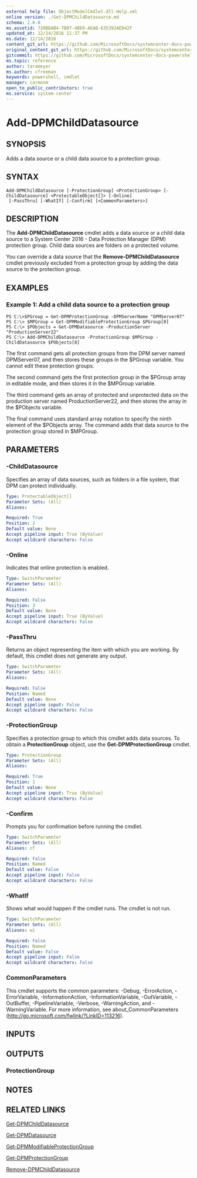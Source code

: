 ```yaml
---
external help file: ObjectModelCmdlet.dll-Help.xml
online version: ./Get-DPMChildDatasource.md
schema: 2.0.0
ms.assetid: 728BDAB4-7B07-4B69-A6AB-635392AED42F
updated_at: 12/14/2016 11:37 PM
ms.date: 12/14/2016
content_git_url: https://github.com/MicrosoftDocs/systemcenter-docs-powershell/blob/master/systemcenter-cmdlets/SystemCenter2016/DataProtectionManager/v1/Add-DPMChildDatasource.md
original_content_git_url: https://github.com/MicrosoftDocs/systemcenter-docs-powershell/blob/master/systemcenter-cmdlets/SystemCenter2016/DataProtectionManager/v1/Add-DPMChildDatasource.md
gitcommit: https://github.com/MicrosoftDocs/systemcenter-docs-powershell/blob/ddd0fefc9adaabb9394eb6c21b33370913d1830d/systemcenter-cmdlets/SystemCenter2016/DataProtectionManager/v1/Add-DPMChildDatasource.md
ms.topic: reference
author: tarameyer
ms.author: cfreeman
keywords: powershell, cmdlet
manager: carmonm
open_to_public_contributors: true
ms.service: system-center
---
```


# Add-DPMChildDatasource

## SYNOPSIS
Adds a data source or a child data source to a protection group.

## SYNTAX

```
Add-DPMChildDatasource [-ProtectionGroup] <ProtectionGroup> [-ChildDatasource] <ProtectableObject[]> [-Online]
 [-PassThru] [-WhatIf] [-Confirm] [<CommonParameters>]
```

## DESCRIPTION
The **Add-DPMChildDatasource** cmdlet adds a data source or a child data source to a System Center 2016 - Data Protection Manager (DPM) protection group.
Child data sources are folders on a protected volume.

You can override a data source that the **Remove-DPMChildDatasource** cmdlet previously excluded from a protection group by adding the data source to the protection group.

## EXAMPLES

### Example 1: Add a child data source to a protection group
```
PS C:\>$PGroup = Get-DPMProtectionGroup -DPMServerName "DPMServer07"
PS C:\> $MPGroup = Get-DPMModifiableProtectionGroup $PGroup[0]
PS C:\> $PObjects = Get-DPMDatasource -ProductionServer "ProductionServer22"
PS C:\> Add-DPMChildDatasource -ProtectionGroup $MPGroup -ChildDatasource $PObjects[8]
```

The first command gets all protection groups from the DPM server named DPMServer07, and then stores these groups in the $PGroup variable.
You cannot edit these protection groups.

The second command gets the first protection group in the $PGroup array in editable mode, and then stores it in the $MPGroup variable.

The third command gets an array of protected and unprotected data on the production server named ProductionServer22, and then stores the array in the $PObjects variable.

The final command uses standard array notation to specify the ninth element of the $PObjects array.
The command adds that data source to the protection group stored in $MPGroup.

## PARAMETERS

### -ChildDatasource
Specifies an array of data sources, such as folders in a file system, that DPM can protect individually.

```yaml
Type: ProtectableObject[]
Parameter Sets: (All)
Aliases: 

Required: True
Position: 2
Default value: None
Accept pipeline input: True (ByValue)
Accept wildcard characters: False
```

### -Online
Indicates that online protection is enabled.

```yaml
Type: SwitchParameter
Parameter Sets: (All)
Aliases: 

Required: False
Position: 3
Default value: None
Accept pipeline input: True (ByValue)
Accept wildcard characters: False
```

### -PassThru
Returns an object representing the item with which you are working.
By default, this cmdlet does not generate any output.

```yaml
Type: SwitchParameter
Parameter Sets: (All)
Aliases: 

Required: False
Position: Named
Default value: None
Accept pipeline input: False
Accept wildcard characters: False
```

### -ProtectionGroup
Specifies a protection group to which this cmdlet adds data sources.
To obtain a **ProtectionGroup** object, use the **Get-DPMProtectionGroup** cmdlet.

```yaml
Type: ProtectionGroup
Parameter Sets: (All)
Aliases: 

Required: True
Position: 1
Default value: None
Accept pipeline input: True (ByValue)
Accept wildcard characters: False
```

### -Confirm
Prompts you for confirmation before running the cmdlet.

```yaml
Type: SwitchParameter
Parameter Sets: (All)
Aliases: cf

Required: False
Position: Named
Default value: False
Accept pipeline input: False
Accept wildcard characters: False
```

### -WhatIf
Shows what would happen if the cmdlet runs.
The cmdlet is not run.

```yaml
Type: SwitchParameter
Parameter Sets: (All)
Aliases: wi

Required: False
Position: Named
Default value: False
Accept pipeline input: False
Accept wildcard characters: False
```

### CommonParameters
This cmdlet supports the common parameters: -Debug, -ErrorAction, -ErrorVariable, -InformationAction, -InformationVariable, -OutVariable, -OutBuffer, -PipelineVariable, -Verbose, -WarningAction, and -WarningVariable. For more information, see about_CommonParameters (http://go.microsoft.com/fwlink/?LinkID=113216).

## INPUTS

## OUTPUTS

### ProtectionGroup

## NOTES

## RELATED LINKS

[Get-DPMChildDatasource](xref:SystemCenter2016/DataProtectionManager/v1/Get-DPMChildDatasource.md)

[Get-DPMDatasource](xref:SystemCenter2016/DataProtectionManager/v1/Get-DPMDatasource.md)

[Get-DPMModifiableProtectionGroup](xref:SystemCenter2016/DataProtectionManager/v1/Get-DPMModifiableProtectionGroup.md)

[Get-DPMProtectionGroup](xref:SystemCenter2016/DataProtectionManager/v1/Get-DPMProtectionGroup.md)

[Remove-DPMChildDatasource](xref:SystemCenter2016/DataProtectionManager/v1/Remove-DPMChildDatasource.md)

